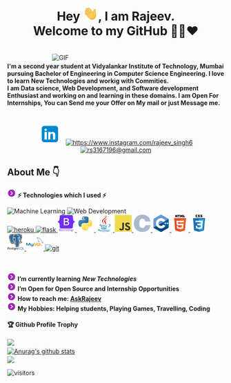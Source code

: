 <h1 align="center">Hey <img src="https://github.com/ABSphreak/ABSphreak/blob/master/gifs/Hi.gif" width="35px">, I am Rajeev.<br> Welcome to my GitHub 👨‍💻❤️ <br></h1>
<br>
<img align="right" alt="GIF" src="https://miro.medium.com/max/875/1*Urc28sbnORGOW5oyohQ06g.gif" width="400px" />
<h4 align="left"> I'm a second year student at Vidyalankar Institute of Technology, Mumbai pursuing Bachelor of Engineering in Computer Science Engineering. I love to learn New Technologies and workig with Commities.<br>
I am Data science, Web Development, and Software development Enthusiast and working on and learning in these domains.
I am Open For Internships, You can Send me your Offer on My mail or just Message me. </h4>

# 
<p align="center">
<a href="https://www.linkedin.com/in/rajeev-singh-vit/"><img height="50" src="https://github.com/Rajeev064/Rajeev064/blob/main/Assets/linkedin.svg"></a>&nbsp;&nbsp; 
<a href="https://instagram.com/https://www.instagram.com/rajeev_singh6/" target="blank"><img src="https://cdn.jsdelivr.net/npm/simple-icons@3.0.1/icons/instagram.svg" alt="https://www.instagram.com/rajeev_singh6" height="50" /></a>
 <a href="mailto:rs3167196@gmail.com" target="blank"><img src=" https://cdn.jsdelivr.net/npm/simple-icons@3.0.1/icons/mail-dot-ru.svg" alt="rs3167196@gmail.com" height="50" /></a>
</p>  

## About Me 👇
 
<img src="https://github.com/bhargav-joshi/bhargav-joshi/blob/master/Assets/next.png" width="20px"> **⚡ Technologies which I used ⚡**
 
![Machine Learning](https://img.shields.io/badge/Machine%20Learning-%7C-blue?style=flat-square) 
![Web Development](https://img.shields.io/badge/Web%20Development-%7C-red?style=flat-square) 
<br>
<a href="https://heroku.com" target="_blank"> <img src="https://www.vectorlogo.zone/logos/heroku/heroku-icon.svg" alt="heroku" width="40" height="40"/> </a>
<a href="https://flask.palletsprojects.com/" target="_blank"> <img src="https://www.vectorlogo.zone/logos/pocoo_flask/pocoo_flask-icon.svg" alt="flask" width="40" height="40"/> </a>
<a href="https://getbootstrap.com" target="_blank"> <img src="https://raw.githubusercontent.com/devicons/devicon/master/icons/bootstrap/bootstrap-plain-wordmark.svg" alt="bootstrap" width="40" height="40"/> </a>
<a href="https://www.python.org" target="_blank"> <img src="https://raw.githubusercontent.com/devicons/devicon/master/icons/python/python-original.svg" alt="python" width="40" height="40"/> </a>
<a href="https://www.java.com" target="_blank"> <img src="https://raw.githubusercontent.com/devicons/devicon/master/icons/java/java-original.svg" alt="java" width="40" height="40"/> </a> <a href="https://developer.mozilla.org/en-US/docs/Web/JavaScript" target="_blank"> <img src="https://raw.githubusercontent.com/devicons/devicon/master/icons/javascript/javascript-original.svg" alt="javascript" width="40" height="40"/> </a>
<a href="https://www.cprogramming.com/" target="_blank"> <img src="https://raw.githubusercontent.com/devicons/devicon/master/icons/c/c-original.svg" alt="c" width="40" height="40"/> </a> <a href="https://www.w3schools.com/cpp/" target="_blank"> <img src="https://raw.githubusercontent.com/devicons/devicon/master/icons/cplusplus/cplusplus-original.svg" alt="cplusplus" width="40" height="40"/> </a>
<a href="https://www.w3.org/html/" target="_blank"> <img src="https://raw.githubusercontent.com/devicons/devicon/master/icons/html5/html5-original-wordmark.svg" alt="html5" width="40" height="40"/> </a>
<a href="https://www.w3schools.com/css/" target="_blank"> <img src="https://raw.githubusercontent.com/devicons/devicon/master/icons/css3/css3-original-wordmark.svg" alt="css3" width="40" height="40"/> </a>
<a href="https://www.postgresql.org" target="_blank"> <img src="https://raw.githubusercontent.com/devicons/devicon/master/icons/postgresql/postgresql-original-wordmark.svg" alt="postgresql" width="40" height="40"/> </a> 
<a href="https://www.mysql.com/" target="_blank"> <img src="https://raw.githubusercontent.com/devicons/devicon/master/icons/mysql/mysql-original-wordmark.svg" alt="mysql" width="40" height="40"/> </a><a href="https://git-scm.com/" target="_blank"> <img src="https://www.vectorlogo.zone/logos/git-scm/git-scm-icon.svg" alt="git" width="40" height="40"/> </a>

<br> <br>
<img src="https://github.com/bhargav-joshi/bhargav-joshi/blob/master/Assets/next.png" width="20px"> **I’m currently learning** ***New Technologies*** <br>
<img src="https://github.com/bhargav-joshi/bhargav-joshi/blob/master/Assets/next.png" width="20px"> **I’m Open for Open Source and Internship Opportunities** <br>
<img src="https://github.com/bhargav-joshi/bhargav-joshi/blob/master/Assets/next.png" width="20px"> **How to reach me: [AskRajeev](https://www.linkedin.com/in/rajeev-singh-vit/)**<br>
<img src="https://github.com/bhargav-joshi/bhargav-joshi/blob/master/Assets/next.png" width="20px"> **My Hobbies: Helping students, Playing Games, Travelling, Coding**<br>

<div>
  <h4>🏆 Github Profile Trophy</h4>
  <a href="https://github.com/ryo-ma/github-profile-trophy">
   <img src="https://github-profile-trophy.vercel.app/?username=Rajeev064&theme=juicyfresh"/>
  </a>
 </div>
 <div> 
</div>
<a href="https://github.com/anuraghazra/github-readme-stats">
  <img align="center" src="https://github-readme-stats.anuraghazra1.vercel.app/api?username=Rajeev064&show_icons=true&include_all_commits=true&theme=material-palenight" alt="Anurag's github stats" />
</a>
<br>
<a href="https://github.com/anuraghazra/github-readme-stats">
  <!-- Change the `github-readme-stats.anuraghazra1.vercel.app` to `github-readme-stats.vercel.app`  -->
  <img align="center" src="https://github-readme-stats.anuraghazra1.vercel.app/api/top-langs/?username=Rajeev064&layout=compact&theme=material-palenight" />
</a>

![visitors](https://komarev.com/ghpvc/?username=Rajeev064&style=flat-square)

